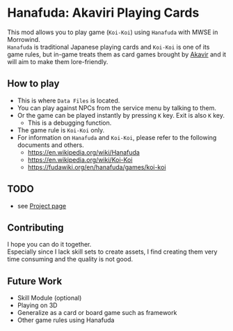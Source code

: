 # Hanafuda: Akaviri Playing Cards

This mod allows you to play game (`Koi-Koi`) using `Hanafuda` with MWSE in Morrowind.  
`Hanafuda` is traditional Japanese playing cards and `Koi-Koi` is one of its game rules, but in-game treats them as card games brought by [Akavir](https://en.uesp.net/wiki/Lore:Akavir) and it will aim to make them lore-friendly.

## How to play
- This is where `Data Files` is located.
- You can play against NPCs from the service menu by talking to them.
- Or the game can be played instantly by pressing `K` key. Exit is also `K` key.
   - This is a debugging function.
- The game rule is `Koi-Koi` only.
- For information on `Hanafuda` and `Koi-Koi`, please refer to the following documents and others.
  - https://en.wikipedia.org/wiki/Hanafuda
  - https://en.wikipedia.org/wiki/Koi-Koi
  - https://fudawiki.org/en/hanafuda/games/koi-koi

## TODO
- see [Project page](https://github.com/longod/Hanafuda/projects?query=is%3Aopen)

## Contributing
I hope you can do it together.  
Especially since I lack skill sets to create assets, I find creating them very time consuming and the quality is not good.

## Future Work
- Skill Module (optional)
- Playing on 3D
- Generalize as a card or board game such as framework
- Other game rules using Hanafuda

